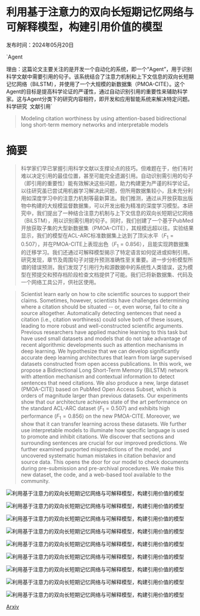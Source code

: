 # 利用基于注意力的双向长短期记忆网络与可解释模型，构建引用价值的模型

发布时间：2024年05月20日

`Agent

理由：这篇论文主要关注的是开发一个自动化的系统，即一个“Agent”，用于识别科学文献中需要引用的句子。该系统结合了注意力机制和上下文信息的双向长短期记忆网络（BiLSTM），并使用了一个大规模的新数据集（PMOA-CITE）。这个Agent的目标是提高科学论证的严谨性，通过自动识别引用的重要性来辅助科学家。这与Agent分类下的研究内容相符，即开发和应用智能系统来解决特定问题。` `科学研究` `文献引用`

> Modeling citation worthiness by using attention-based bidirectional long short-term memory networks and interpretable models

# 摘要

> 科学家们早已掌握引用科学文献以支撑论点的技巧。但难题在于，他们有时难以决定引用的最佳位置，甚至可能完全遗漏引用。自动识别需引用的句子（即引用的重要性）能有效解决这些问题，助力构建更为严谨的科学论证。以往研究虽已尝试用机器学习解决此问题，但所用数据集较小，且未充分利用如深度学习中的注意力机制等最新算法。我们推测，通过从开放获取出版物中构建的大规模监督数据集，可以开发出极为精准的深度学习模型。本研究中，我们提出了一种结合注意力机制与上下文信息的双向长短期记忆网络（BiLSTM），用以识别需引用的句子。同时，我们创建了一个基于PubMed开放获取子集的大型新数据集（PMOA-CITE），其规模远超以往。实验结果显示，我们的模型在ACL-ARC标准数据集上达到了顶尖水平（$F_{1}=0.507$），并在PMOA-CITE上表现出色（$F_{1}=0.856$），且能实现跨数据集的迁移学习。我们还通过可解释模型揭示了特定语言如何促进或抑制引用。研究发现，章节及周围句子对提升预测准确性至关重要。进一步分析模型所谓的错误预测，我们发现了引用行为和源数据中的系统性人类错误，这为模型在预提交和预存档阶段检查文档提供了可能。我们已将新数据集、代码及一个网络工具公开，供社区使用。

> Scientist learn early on how to cite scientific sources to support their claims. Sometimes, however, scientists have challenges determining where a citation should be situated -- or, even worse, fail to cite a source altogether. Automatically detecting sentences that need a citation (i.e., citation worthiness) could solve both of these issues, leading to more robust and well-constructed scientific arguments. Previous researchers have applied machine learning to this task but have used small datasets and models that do not take advantage of recent algorithmic developments such as attention mechanisms in deep learning. We hypothesize that we can develop significantly accurate deep learning architectures that learn from large supervised datasets constructed from open access publications. In this work, we propose a Bidirectional Long Short-Term Memory (BiLSTM) network with attention mechanism and contextual information to detect sentences that need citations. We also produce a new, large dataset (PMOA-CITE) based on PubMed Open Access Subset, which is orders of magnitude larger than previous datasets. Our experiments show that our architecture achieves state of the art performance on the standard ACL-ARC dataset ($F_{1}=0.507$) and exhibits high performance ($F_{1}=0.856$) on the new PMOA-CITE. Moreover, we show that it can transfer learning across these datasets. We further use interpretable models to illuminate how specific language is used to promote and inhibit citations. We discover that sections and surrounding sentences are crucial for our improved predictions. We further examined purported mispredictions of the model, and uncovered systematic human mistakes in citation behavior and source data. This opens the door for our model to check documents during pre-submission and pre-archival procedures. We make this new dataset, the code, and a web-based tool available to the community.

![利用基于注意力的双向长短期记忆网络与可解释模型，构建引用价值的模型](../../../paper_images/2405.12206/citation_needed_2.jpg)

![利用基于注意力的双向长短期记忆网络与可解释模型，构建引用价值的模型](../../../paper_images/2405.12206/article.jpg)

![利用基于注意力的双向长短期记忆网络与可解释模型，构建引用价值的模型](../../../paper_images/2405.12206/char_len_lt_500.png)

![利用基于注意力的双向长短期记忆网络与可解释模型，构建引用价值的模型](../../../paper_images/2405.12206/word_len_lt_100.png)

![利用基于注意力的双向长短期记忆网络与可解释模型，构建引用价值的模型](../../../paper_images/2405.12206/att_bilstm_2.jpg)

![利用基于注意力的双向长短期记忆网络与可解释模型，构建引用价值的模型](../../../paper_images/2405.12206/train_acl.png)

![利用基于注意力的双向长短期记忆网络与可解释模型，构建引用价值的模型](../../../paper_images/2405.12206/train_pmoa.png)

![利用基于注意力的双向长短期记忆网络与可解释模型，构建引用价值的模型](../../../paper_images/2405.12206/balance_ratio.png)

![利用基于注意力的双向长短期记忆网络与可解释模型，构建引用价值的模型](../../../paper_images/2405.12206/webtool.jpg)

[Arxiv](https://arxiv.org/abs/2405.12206)